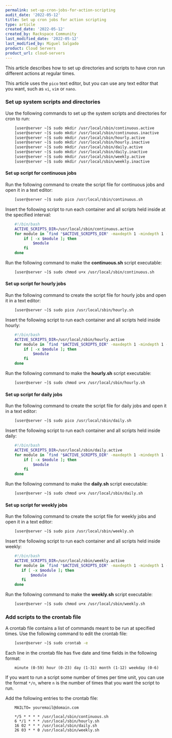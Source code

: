 ```yaml
---
permalink: set-up-cron-jobs-for-action-scripting
audit_date: '2022-05-12'
title: Set up cron jobs for action scripting
type: article
created_date: '2022-05-12'
created_by: Rackspace Community
last_modified_date: '2022-05-12'
last_modified_by: Miguel Salgado
product: Cloud Servers
product_url: cloud-servers
---
```


This article describes how to set up directories and scripts to have cron run different actions
at regular times. 

This article uses the `pico` text editor, but you can use any text editor that you want, such as
`vi`, `vim` or `nano`.

### Set up system scripts and directories

Use the following commands to set up the system scripts and directories for cron to run:

```sh
    [user@server ~]$ sudo mkdir /usr/local/sbin/continuous.active
    [user@server ~]$ sudo mkdir /usr/local/sbin/continuous.inactive
    [user@server ~]$ sudo mkdir /usr/local/sbin/hourly.active
    [user@server ~]$ sudo mkdir /usr/local/sbin/hourly.inactive
    [user@server ~]$ sudo mkdir /usr/local/sbin/daily.active
    [user@server ~]$ sudo mkdir /usr/local/sbin/daily.inactive
    [user@server ~]$ sudo mkdir /usr/local/sbin/weekly.active
    [user@server ~]$ sudo mkdir /usr/local/sbin/weekly.inactive
```

#### Set up script for continuous jobs

Run the following command to create the script file for continuous jobs and open it in a text editor:

```sh
    [user@server ~]$ sudo pico /usr/local/sbin/continuous.sh
```

Insert the following script to run each container and all scripts held inside at the specified interval:

```bash
    #!/bin/bash
    ACTIVE_SCRIPTS_DIR=/usr/local/sbin/continuous.active
    for module in `find "$ACTIVE_SCRIPTS_DIR" -maxdepth 1 -mindepth 1 -type f`; do
        if [ -x $module ]; then
            $module
        fi
    done
```

Run the following command to make the **continuous.sh** script executable:

```sh
    [user@server ~]$ sudo chmod u+x /usr/local/sbin/continuous.sh
```

#### Set up script for hourly jobs

Run the following command to create the script file for hourly jobs and open it in a text editor:

```sh
    [user@server ~]$ sudo pico /usr/local/sbin/hourly.sh
```

Insert the following script to run each container and all scripts held inside hourly:

```bash
    #!/bin/bash
    ACTIVE_SCRIPTS_DIR=/usr/local/sbin/hourly.active
    for module in `find "$ACTIVE_SCRIPTS_DIR" -maxdepth 1 -mindepth 1 -type f`; do
        if [ -x $module ]; then
            $module
        fi
    done
```

Run the following command to make the **hourly.sh** script executable:

```sh
    [user@server ~]$ sudo chmod u+x /usr/local/sbin/hourly.sh
```

#### Set up script for daily jobs

Run the following command to create the script file for daily jobs and open it in a text editor:

```sh
    [user@server ~]$ sudo pico /usr/local/sbin/daily.sh
```

Insert the following script to run each container and all scripts held inside daily:

```bash
    #!/bin/bash
    ACTIVE_SCRIPTS_DIR=/usr/local/sbin/daily.active
    for module in `find "$ACTIVE_SCRIPTS_DIR" -maxdepth 1 -mindepth 1 -type f`; do
        if [ -x $module ]; then
            $module
        fi
    done
```

Run the following command to make the **daily.sh** script executable:

```sh
    [user@server ~]$ sudo chmod u+x /usr/local/sbin/daily.sh
```

#### Set up script for weekly jobs

Run the following command to create the script file for weekly jobs and open it in a text editor:

```sh
    [user@server ~]$ sudo pico /usr/local/sbin/weekly.sh
```

Insert the following script to run each container and all scripts held inside weekly:

```sh
    #!/bin/bash
    ACTIVE_SCRIPTS_DIR=/usr/local/sbin/weekly.active
    for module in `find "$ACTIVE_SCRIPTS_DIR" -maxdepth 1 -mindepth 1 -type f`; do
       if [ -x $module ]; then
           $module
       fi
    done
```

Run the following command to make the **weekly.sh** script executable:

```sh
    [user@server ~]$ sudo chmod u+x /usr/local/sbin/weekly.sh
```

### Add scripts to the crontab file

A crontab file contains a list of commands meant to be run at specified times. Use the following
command to edit the crontab file:

```sh
    [user@server ~]$ sudo crontab -e
```
Each line in the crontab file has five date and time fields in the following format:

```
    minute (0-59) hour (0-23) day (1-31) month (1-12) weekday (0-6)
```

If you want to run a script some number of times per time unit, you can use the format `*/n`, where `n` is the number
of times that you want the script to run.

Add the following entries to the crontab file:

```cron
    MAILTO= youremail@domain.com

    */5 * * * * /usr/local/sbin/continuous.sh
    6 */1 * * * /usr/local/sbin/hourly.sh
    16 02 * * * /usr/local/sbin/daily.sh
    26 03 * * 0 /usr/local/sbin/weekly.sh
```
